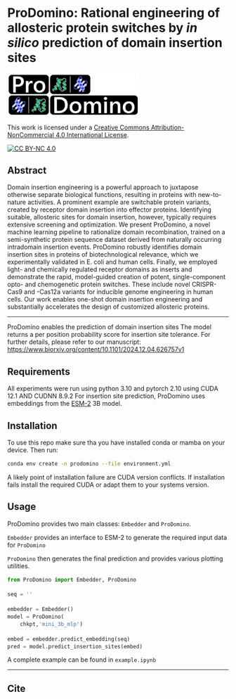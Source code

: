 # ProDomino: Rational engineering of allosteric protein switches by *in silico* prediction of domain insertion sites

<img src="img/ProDomino.png" alt="drawing" width="300"/>  

This work is licensed under a
[Creative Commons Attribution-NonCommercial 4.0 International License][cc-by-nc].

[![CC BY-NC 4.0][cc-by-nc-image]][cc-by-nc]

[cc-by-nc]: https://creativecommons.org/licenses/by-nc/4.0/

[cc-by-nc-image]: https://licensebuttons.net/l/by-nc/4.0/88x31.png

## Abstract 

Domain insertion engineering is a powerful approach to juxtapose otherwise separate biological functions, resulting in proteins with new-to-nature activities. A prominent example are switchable protein variants, created by receptor domain insertion into effector proteins. Identifying suitable, allosteric sites for domain insertion, however, typically requires extensive screening and optimization.
We present ProDomino, a novel machine learning pipeline to rationalize domain recombination, trained on a semi-synthetic protein sequence dataset derived from naturally occurring intradomain insertion events. ProDomino robustly identifies domain insertion sites in proteins of biotechnological relevance, which we experimentally validated in E. coli and human cells. Finally, we employed light- and chemically regulated receptor domains as inserts and demonstrate the rapid, model-guided creation of potent, single-component opto- and chemogenetic protein switches. These include novel CRISPR-Cas9 and -Cas12a variants for inducible genome engineering in human cells. Our work enables one-shot domain insertion engineering and substantially accelerates the design of customized allosteric proteins.


---

ProDomino enables the prediction of domain insertion sites  The model returns a per position probability score for insertion site tolerance.
For further details, please refer to our manuscript: https://www.biorxiv.org/content/10.1101/2024.12.04.626757v1

## Requirements

All experiments were run using python 3.10 and pytorch 2.10 using CUDA 12.1 AND CUDNN 8.9.2
For insertion site prediction, ProDomino uses embeddings from the [ESM-2](https://github.com/facebookresearch/esm) 3B model.

## Installation

To use this repo make sure tha you have installed conda or mamba on your device.
Then run:
```bash
conda env create -n prodomino --file environment.yml
```

A likely point of installation failure are CUDA version conflicts. If installation fails install the required CUDA or adapt them to your systems version.


## Usage

ProDomino provides two main classes: `Embedder` and `ProDomino`.

`Embedder` provides an interface to ESM-2 to generate the required input data for `ProDomino`

`ProDomino` then generates the final prediction and provides various plotting utilities.

```python
from ProDomino import Embedder, ProDomino

seq = ''

embedder = Embedder()
model = ProDomino(
    chkpt,'mini_3b_mlp')

embed = embedder.predict_embedding(seq)
pred = model.predict_insertion_sites(embed)
```

A complete example can be found in `example.ipynb`




---
## Cite




